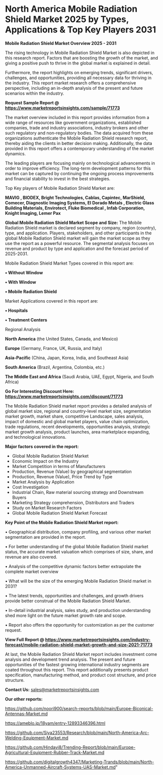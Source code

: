 # North America Mobile Radiation Shield Market 2025 by Types, Applications & Top Key Players 2031

<Strong> Mobile Radiation Shield Market Overview 2025 - 2031</strong>

The rising technology in Mobile Radiation Shield Market is also depicted in this research report. Factors that are boosting the growth of the market, and giving a positive push to thrive in the global market is explained in detail.

Furthermore, the report highlights on emerging trends, significant drivers, challenges, and opportunities, providing all necessary data for thriving in the industry. This report market research offers a comprehensive perspective, including an in-depth analysis of the present and future scenarios within the industry.

<strong>Request Sample Report @ <a href=https://www.marketreportsinsights.com/sample/71773>https://www.marketreportsinsights.com/sample/71773</a></strong>

The market overview included in this report provides information from a wide range of resources like government organizations, established companies, trade and industry associations, industry brokers and other such regulatory and non-regulatory bodies. The data acquired from these organizations authenticate the Mobile Radiation Shield research report, thereby aiding the clients in better decision making. Additionally, the data provided in this report offers a contemporary understanding of the market dynamics.

The leading players are focusing mainly on technological advancements in order to improve efficiency. The long-term development patterns for this market can be captured by continuing the ongoing process improvements and financial stability to invest in the best strategies.

Top Key players of Mobile Radiation Shield Market are:

<strong>MAVIG , BIODEX, Bright Technologies, Cablas, Capintec, MarShield, Comecer, Diagnostic Imaging Systems, El Dorado Metals , Electric Glass Building Materials, Envirotect, Fluke Biomedical , Infab Corporation, Knight Imaging, Lemer Pax</strong>

<strong><b>Global Mobile Radiation Shield Market Scope and Size:</b></strong>
The Mobile Radiation Shield market is declared segment by company, region (country), type, and application. Players, stakeholders, and other participants in the global Mobile Radiation Shield market will gain the market scope as they use the report as a powerful resource. The segmental analysis focuses on revenue and product by type and application and the forecast period of 2025-2031.

Mobile Radiation Shield Market Types covered in this report are:

<strong>• Without Window

• With Window

• Mobile Radiation Shield</strong>

Market Applications covered in this report are:

<strong>• Hospitals

• Treatment Centers</strong> 

Regional Analysis

<strong>North America</strong> (the United States, Canada, and Mexico)

<strong>Europe</strong> (Germany, France, UK, Russia, and Italy)

<strong>Asia-Pacific</strong> (China, Japan, Korea, India, and Southeast Asia)

<strong>South America</strong> (Brazil, Argentina, Colombia, etc.)

<strong>The Middle East and Africa</strong> (Saudi Arabia, UAE, Egypt, Nigeria, and South Africa)

<strong>Go For Interesting Discount Here: <a href=https://www.marketreportsinsights.com/discount/71773>https://www.marketreportsinsights.com/discount/71773</a></strong>

The Mobile Radiation Shield market report provides a detailed analysis of global market size, regional and country-level market size, segmentation market growth, market share, competitive Landscape, sales analysis, impact of domestic and global market players, value chain optimization, trade regulations, recent developments, opportunities analysis, strategic market growth analysis, product launches, area marketplace expanding, and technological innovations.

<strong><b>Major factors covered in the report:</b></strong>
<ul>
  <li>Global Mobile Radiation Shield Market </li>
  <li>Economic Impact on the Industry</li>
  <li>Market Competition in terms of Manufacturers</li>
  <li>Production, Revenue (Value) by geographical segmentation</li>
  <li>Production, Revenue (Value), Price Trend by Type</li>
  <li>Market Analysis by Application</li>
  <li>Cost Investigation</li>
  <li>Industrial Chain, Raw material sourcing strategy and Downstream Buyers</li>
  <li>Marketing Strategy comprehension, Distributors and Traders</li>
  <li>Study on Market Research Factors</li>
  <li>Global Mobile Radiation Shield Market Forecast</li>
</ul>

<strong><b>Key Point of the Mobile Radiation Shield Market report:</b></strong>

• Geographical distribution, company profiling, and various other market segmentation are provided in the report.

• For better understanding of the global Mobile Radiation Shield market status, the accurate market valuation which comprises of size, share, and revenue are also covered.

• Analysis of the competitive dynamic factors better extrapolate the complete market overview

• What will be the size of the emerging Mobile Radiation Shield market in 2031?

• The latest trends, opportunities and challenges, and growth drivers provide better construal of the Mobile Radiation Shield Market.

• In-detail industrial analysis, sales study, and production understanding shed more light on the future market growth rate and scope.

• Report also offers the opportunity for customization as per the customer request.

<strong><b>View Full Report @ <a href=https://www.marketreportsinsights.com/industry-forecast/mobile-radiation-shield-market-growth-and-size-2021-71773>https://www.marketreportsinsights.com/industry-forecast/mobile-radiation-shield-market-growth-and-size-2021-71773</a></b></strong>


At last, the Mobile Radiation Shield Market report includes investment come analysis and development trend analysis. The present and future opportunities of the fastest growing international industry segments are coated throughout this report. This report additionally presents product specification, manufacturing method, and product cost structure, and price structure.

<strong>Contact Us:</strong>
sales@marketreportsinsights.com

<strong>Our other reports:</strong>

<a href=https://github.com/noori900/search-reports/blob/main/Europe-Biconical-Antennas-Market.md>https://github.com/noori900/search-reports/blob/main/Europe-Biconical-Antennas-Market.md</a>

<a href=https://ameblo.jp/18yam/entry-12893346396.html>https://ameblo.jp/18yam/entry-12893346396.html</a>

<a href=https://github.com/Siya23553/Research/blob/main/North-America-Arc-Welding-Equipment-Market.md>https://github.com/Siya23553/Research/blob/main/North-America-Arc-Welding-Equipment-Market.md</a>

<a href=https://github.com/Hindavi8/Trending-Report/blob/main/Europe-Agricultural-Equipment-Rubber-Track-Market.md>https://github.com/Hindavi8/Trending-Report/blob/main/Europe-Agricultural-Equipment-Rubber-Track-Market.md</a>

<a href=https://github.com/digitalgrowth4347/Marketing-Trands/blob/main/North-America-Unmanned-Aircraft-Systems-UAS-Market.md>https://github.com/digitalgrowth4347/Marketing-Trands/blob/main/North-America-Unmanned-Aircraft-Systems-UAS-Market.md</a>"
